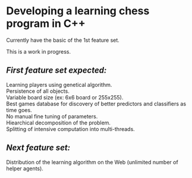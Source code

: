 # Developing a learning chess program in C++

Currently have the basic of the 1st feature set.

This is a work in progress.

## *First feature set expected:*  
Learning players using genetical algorithm.  
Persistence of all objects.  
Variable board size (ex: 6x6 board or 255x255).  
 Best games database for discovery of better predictors and classifiers as time goes.  
 No manual fine tuning of parameters.  
 Hiearchical decomposition of the problem.  
 Splitting of intensive computation into multi-threads.  
  
## *Next feature set:*  
 Distribution of the learning algorithm on the Web (unlimited number of helper agents).

